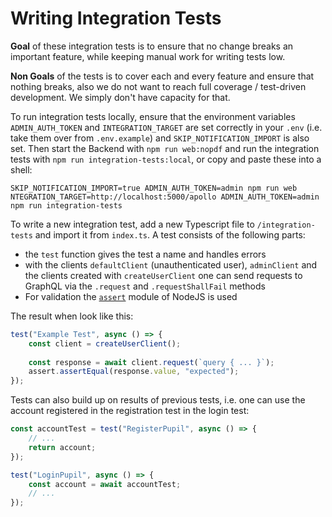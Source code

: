 # Writing Integration Tests

**Goal** of these integration tests is to ensure that no change breaks an important feature, while keeping manual work for writing tests low.

**Non Goals** of the tests is to cover each and every feature and ensure that nothing breaks, also we do not want to reach full coverage / test-driven development. We simply don't have capacity for that.

To run integration tests locally, ensure that the environment variables `ADMIN_AUTH_TOKEN` and `INTEGRATION_TARGET` are set correctly in your `.env` (i.e. take them over from `.env.example`) and `SKIP_NOTIFICATION_IMPORT` is also set. Then start the Backend with `npm run web:nopdf` and run the integration tests with `npm run integration-tests:local`, or copy and paste these into a shell:
```
SKIP_NOTIFICATION_IMPORT=true ADMIN_AUTH_TOKEN=admin npm run web
NTEGRATION_TARGET=http://localhost:5000/apollo ADMIN_AUTH_TOKEN=admin npm run integration-tests
```

To write a new integration test, add a new Typescript file to `/integration-tests` and import it from `index.ts`.
A test consists of the following parts:
- the `test` function gives the test a name and handles errors
- with the clients `defaultClient` (unauthenticated user), `adminClient` and the clients created with `createUserClient` one can send requests to GraphQL via the `.request` and `.requestShallFail` methods
- For validation the [`assert`](https://nodejs.org/api/assert.html) module of NodeJS is used

The result when look like this:

```ts
test("Example Test", async () => {
    const client = createUserClient();
    
    const response = await client.request(`query { ... }`);
    assert.assertEqual(response.value, "expected");
});
```

Tests can also build up on results of previous tests, i.e. one can use the account registered in the registration test in the login test:

```ts
const accountTest = test("RegisterPupil", async () => {
    // ...
    return account;
});

test("LoginPupil", async () => {
    const account = await accountTest;
    // ...
});
```